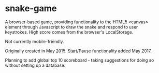 # snake-game
A browser-based game, providing functionality to the HTML5 &lt;canvas> element through Javascript to draw the snake and respond to user keystrokes.
High score comes from the browser's LocalStorage.

Not currently mobile-friendly.

Originally created in May 2015.
Start/Pause functionality added May 2017.

Planning to add global top 10 scoreboard - taking suggestions for doing so without setting up a database.
